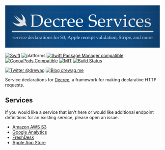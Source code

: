 ![Decree - Declarative HTTP Requests](https://github.com/drewag/DecreeServices/raw/master/Assets/Header.jpg)

[![Swift](https://img.shields.io/badge/Swift-5.0-lightgrey.svg?colorA=28a745&colorB=4E4E4E)](https://swift.org)
![platforms](https://img.shields.io/badge/Platforms-iOS%208%20%7C%20macOS%2010.10%20%7C%20Linux-lightgrey.svg?colorA=28a745&colorB=4E4E4E)
[![Swift Package Manager compatible](https://img.shields.io/badge/SPM-compatible-brightgreen.svg?style=flat&colorA=28a745&&colorB=4E4E4E)](https://github.com/apple/swift-package-manager)
[![CocoaPods Compatible](https://img.shields.io/cocoapods/v/CryptoSwift.svg?style=flat&label=CocoaPods&colorA=28a745&&colorB=4E4E4E)](https://cocoapods.org/pods/CryptoSwift)
[![MIT](https://img.shields.io/badge/license-MIT-blue.svg?style=flat)](/LICENSE)
[![Build Status](https://dev.azure.com/accounts-microsoft/Decree/_apis/build/status/drewag.DecreeServices?branchName=master)](https://dev.azure.com/accounts-microsoft/Decree/_build/latest?definitionId=2&branchName=master)

[![Twitter @drewag](https://img.shields.io/badge/Twitter-@drewag-blue.svg?style=flat)](http://twitter.com/drewag)
[![Blog drewag.me](https://img.shields.io/badge/Blog-drewag.me-blue.svg?style=flat)](http://drewag.me)

Service declarations for [Decree](https://github.com/drewag/Decree), a framework for making declarative HTTP requests.

Services
--------------

If you would like a service that isn't here or would like additional endpoint definitions for an existing service, please open an issue.

- [Amazon AWS S3](https://github.com/drewag/DecreeServices/wiki/Amazon-AWS-S3)
- [Google Analytics](https://github.com/drewag/DecreeServices/wiki/Google-Analytics)
- [FreshDesk](https://github.com/drewag/DecreeServices/wiki/FreshDesk)
- [Apple App Store](https://github.com/drewag/DecreeServices/wiki/Apple-App-Store)
